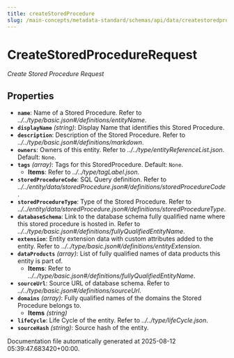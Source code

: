 ```yaml
---
title: createStoredProcedure
slug: /main-concepts/metadata-standard/schemas/api/data/createstoredprocedure
---
```


# CreateStoredProcedureRequest

*Create Stored Procedure Request*

## Properties

- **`name`**: Name of a Stored Procedure. Refer to *../../type/basic.json#/definitions/entityName*.
- **`displayName`** *(string)*: Display Name that identifies this Stored Procedure.
- **`description`**: Description of the Stored Procedure. Refer to *../../type/basic.json#/definitions/markdown*.
- **`owners`**: Owners of this entity. Refer to *../../type/entityReferenceList.json*. Default: `None`.
- **`tags`** *(array)*: Tags for this StoredProcedure. Default: `None`.
  - **Items**: Refer to *../../type/tagLabel.json*.
- **`storedProcedureCode`**: SQL Query definition. Refer to *../../entity/data/storedProcedure.json#/definitions/storedProcedureCode*.
- **`storedProcedureType`**: Type of the Stored Procedure. Refer to *../../entity/data/storedProcedure.json#/definitions/storedProcedureType*.
- **`databaseSchema`**: Link to the database schema fully qualified name where this stored procedure is hosted in. Refer to *../../type/basic.json#/definitions/fullyQualifiedEntityName*.
- **`extension`**: Entity extension data with custom attributes added to the entity. Refer to *../../type/basic.json#/definitions/entityExtension*.
- **`dataProducts`** *(array)*: List of fully qualified names of data products this entity is part of.
  - **Items**: Refer to *../../type/basic.json#/definitions/fullyQualifiedEntityName*.
- **`sourceUrl`**: Source URL of database schema. Refer to *../../type/basic.json#/definitions/sourceUrl*.
- **`domains`** *(array)*: Fully qualified names of the domains the Stored Procedure belongs to.
  - **Items** *(string)*
- **`lifeCycle`**: Life Cycle of the entity. Refer to *../../type/lifeCycle.json*.
- **`sourceHash`** *(string)*: Source hash of the entity.


Documentation file automatically generated at 2025-08-12 05:39:47.683420+00:00.
